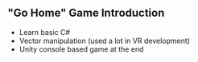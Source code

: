 
## "Go Home" Game Introduction ##

* Learn basic C#
* Vector manipulation (used a lot in VR development)
* Unity console based game at the end
